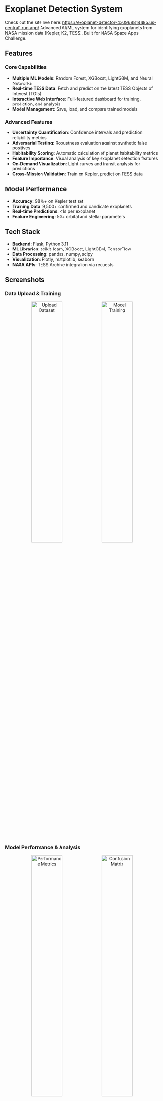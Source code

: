 # Exoplanet Detection System
Check out the site live here: https://exoplanet-detector-430968814485.us-central1.run.app/
Advanced AI/ML system for identifying exoplanets from NASA mission data (Kepler, K2, TESS). Built for NASA Space Apps Challenge.

## Features

### Core Capabilities
- **Multiple ML Models**: Random Forest, XGBoost, LightGBM, and Neural Networks
- **Real-time TESS Data**: Fetch and predict on the latest TESS Objects of Interest (TOIs)
- **Interactive Web Interface**: Full-featured dashboard for training, prediction, and analysis
- **Model Management**: Save, load, and compare trained models

### Advanced Features
- **Uncertainty Quantification**: Confidence intervals and prediction reliability metrics
- **Adversarial Testing**: Robustness evaluation against synthetic false positives
- **Habitability Scoring**: Automatic calculation of planet habitability metrics
- **Feature Importance**: Visual analysis of key exoplanet detection features
- **On-Demand Visualization**: Light curves and transit analysis for predictions
- **Cross-Mission Validation**: Train on Kepler, predict on TESS data

## Model Performance
- **Accuracy**: 98%+ on Kepler test set
- **Training Data**: 9,500+ confirmed and candidate exoplanets
- **Real-time Predictions**: <1s per exoplanet
- **Feature Engineering**: 50+ orbital and stellar parameters

##  Tech Stack
- **Backend**: Flask, Python 3.11
- **ML Libraries**: scikit-learn, XGBoost, LightGBM, TensorFlow
- **Data Processing**: pandas, numpy, scipy
- **Visualization**: Plotly, matplotlib, seaborn
- **NASA APIs**: TESS Archive integration via requests




## Screenshots

### Data Upload & Training
<p align="center">
  <img src="Screenshot/UploadDataset.png" width="45%" alt="Upload Dataset" />
  <img src="Screenshot/ModelTrainingTab.png" width="45%" alt="Model Training" />
</p>

### Model Performance & Analysis
<p align="center">
  <img src="Screenshot/ModelPerformanceMetrics.png" width="45%" alt="Performance Metrics" />
  <img src="Screenshot/ConfusionMatrix.png" width="45%" alt="Confusion Matrix" />
</p>

### Predictions & TESS Integration
<p align="center">
  <img src="Screenshot/KeplerTrainResult.png" width="45%" alt="Kepler Results" />
  <img src="Screenshot/RecentTess.png" width="45%" alt="TESS Predictions" />
</p>

### Advanced Features
<p align="center">
  <img src="Screenshot/FeaturerImportance.png" width="45%" alt="Feature Importance" />
  <img src="Screenshot/AB testing.png" width="45%" alt="Adversarial Testing" />
</p>

### Visualizations & Analysis
<p align="center">
  <img src="Screenshot/transitlightcurve.png" width="45%" alt="Transit Light Curve" />
  <img src="Screenshot/phasefoldedlightcurve.png" width="45%" alt="Phase-Folded Light Curve" />
</p>
<p align="center">
  <img src="Screenshot/comparisonwithsolarsystem.png" width="60%" alt="Solar System Comparison" />
</p>

## Usage Guide

### Try it Live
Visit the live website: https://exoplanet-detector-430968814485.us-central1.run.app/

### Testing with Demo Data

#### Step 1: Upload Training Data
1. Click "Data Upload" tab
2. Click "Choose File"
3. Select: `demo_data/kepler_train.csv`
4. Click "Upload & Analyze"
5. See dataset statistics

#### Step 2: Train Model
1. Click "Train Model" tab
2. Select Model Type: XGBoost (best performance)
3. Check "Use SMOTE for class balancing"
4. Click "Train Model"
5. Wait ~30 seconds
6. See performance metrics (expect ~89% accuracy, ~96% ROC AUC)

#### Step 3: Make Predictions on Test Data
1. Click "Predictions" tab
2. Click "Batch Upload"
3. Select: `demo_data/kepler_test.csv` or `demo_data/demo_10_samples.csv` (for quick testing)
4. Click "Predict"
5. See results with confidence scores for all samples!

#### Step 4: Visualizations
1. Click "Visualizations" tab
2. Click "Performance Metrics" → See accuracy, F1, ROC AUC
3. Click "Confusion Matrix" → See true/false positives
4. Click "Feature Importance" → See which features matter most

## Project Structure
```
├── app.py                 # Main Flask application
├── src/                   # Core modules
│   ├── models.py          # ML model implementations
│   ├── data_processor.py  # Data preprocessing pipeline
│   ├── realtime_tess.py   # TESS API integration
│   └── ...
├── static/                # Frontend assets
├── templates/             # HTML templates
├── data/                  # Sample datasets
└── Dockerfile             # Container configuration
```

## Dataset Sources
- **Kepler**: https://exoplanetarchive.ipac.caltech.edu/ (2009-2018 mission)
- **K2**: https://exoplanetarchive.ipac.caltech.edu/ (2014-2018 extended mission)
- **TESS**: https://exoplanetarchive.ipac.caltech.edu/ (2018-present)

## NASA Space Apps Challenge
This project was developed for the NASA Space Apps Challenge 2024, demonstrating practical applications of machine learning in space exploration and exoplanet research.





### Local Setup
```bash

pip install -r requirements.txt

# Run the application
python app.py

# Open browser to http://localhost:5000
```

### Docker Deployment
```bash
docker build -t exoplanet-detector .
docker run -p 8080:8080 exoplanet-detector
```

### Google Cloud Run
```bash
gcloud run deploy exoplanet-detector --source . --platform managed --region us-central1 --allow-unauthenticated
```








##  License
MIT License - See LICENSE file for details

##  Contributing
Contributions welcome! Please read our contribution guidelines and submit pull requests.
